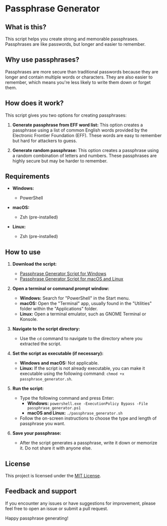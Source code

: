 # Passphrase Generator

## What is this?

This script helps you create strong and memorable passphrases. Passphrases are like passwords, but longer and easier to remember.

## Why use passphrases?

Passphrases are more secure than traditional passwords because they are longer and contain multiple words or characters. They are also easier to remember, which means you're less likely to write them down or forget them.

## How does it work?

This script gives you two options for creating passphrases:

1. **Generate passphrase from EFF word list:** This option creates a passphrase using a list of common English words provided by the Electronic Frontier Foundation (EFF). These words are easy to remember but hard for attackers to guess.

2. **Generate random passphrase:** This option creates a passphrase using a random combination of letters and numbers. These passphrases are highly secure but may be harder to remember.

## Requirements

- **Windows:**
  - PowerShell

- **macOS:**
  - Zsh (pre-installed)

- **Linux:**
  - Zsh (pre-installed)

## How to use

1. **Download the script:**
   - [Passphrase Generator Script for Windows](https://github.com/100dollarguy/Projects/blob/main/password_generator.sh)
   - [Passphrase Generator Script for macOS and Linux](https://github.com/100dollarguy/Projects/blob/main/passphrase_generator_mac_linux.sh) 

2. **Open a terminal or command prompt window:**
   - **Windows:** Search for "PowerShell" in the Start menu.
   - **macOS:** Open the "Terminal" app, usually found in the "Utilities" folder within the "Applications" folder.
   - **Linux:** Open a terminal emulator, such as GNOME Terminal or Konsole.

3. **Navigate to the script directory:**
   - Use the `cd` command to navigate to the directory where you extracted the script.

4. **Set the script as executable (if necessary):**
   - **Windows and macOS:** Not applicable.
   - **Linux:** If the script is not already executable, you can make it executable using the following command: `chmod +x passphrase_generator.sh`.

5. **Run the script:**
   - Type the following command and press Enter:
     - **Windows:** `powershell.exe -ExecutionPolicy Bypass -File passphrase_generator.ps1`
     - **macOS and Linux:** `./passphrase_generator.sh`
   - Follow the on-screen instructions to choose the type and length of passphrase you want.

6. **Save your passphrase:**
   - After the script generates a passphrase, write it down or memorize it. Do not share it with anyone else.

## License

This project is licensed under the [MIT License](https://github.com/100dollarguy/Projects/blob/main/LICENSE).

## Feedback and support

If you encounter any issues or have suggestions for improvement, please feel free to open an issue or submit a pull request.

Happy passphrase generating!
